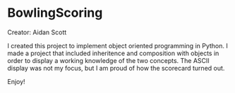 # BowlingScoring
Creator: Aidan Scott

I created this project to implement object oriented programming in Python. 
I made a project that included inheritence and composition with objects in order
to display a working knowledge of the two concepts. The ASCII display was not my focus, 
but I am proud of how the scorecard turned out. 

Enjoy!
